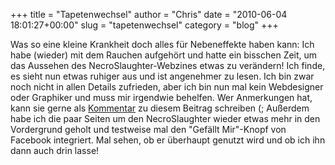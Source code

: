 +++
title = "Tapetenwechsel"
author = "Chris"
date = "2010-06-04 18:01:27+00:00"
slug = "tapetenwechsel"
category = "blog"
+++

Was so eine kleine Krankheit doch alles für Nebeneffekte haben kann: Ich habe (wieder) mit dem Rauchen aufgehört und hatte ein bisschen Zeit, um das Aussehen des NecroSlaughter-Webzines etwas zu verändern!
Ich finde, es sieht nun etwas ruhiger aus und ist angenehmer zu lesen. Ich bin zwar noch nicht in allen Details zufrieden, aber ich bin nun mal kein Webdesigner oder Graphiker und muss mir irgendwie behelfen. Wer Anmerkungen hat, kann sie gerne als <a href="http://necroslaughter.de/2010/06/tapetenwechsel/#respond">Kommentar</a> zu diesem Beitrag schreiben (;
Außerdem habe ich die paar Seiten um den NecroSlaughter wieder etwas mehr in den Vordergrund geholt und testweise mal den "Gefällt Mir"-Knopf von Facebook integriert. Mal sehen, ob er überhaupt genutzt wird und ob ich ihn dann auch drin lasse!
